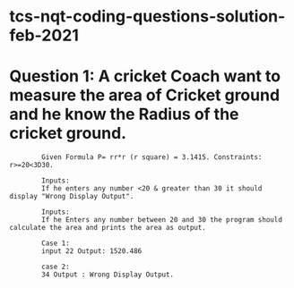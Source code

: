 # tcs-nqt-coding-questions-solution-feb-2021

# Question 1: A cricket Coach want to measure the area of Cricket ground and he know the Radius of the cricket ground.
            Given Formula P= rr*r (r square) = 3.1415. Constraints: r>=20<3D30.
            
            Inputs: 
            If he enters any number <20 & greater than 30 it should display "Wrong Display Output".
            
            Inputs: 
            If he Enters any number between 20 and 30 the program should calculate the area and prints the area as output. 
            
            Case 1: 
            input 22 Output: 1520.486 
            
            case 2: 
            34 Output : Wrong Display Output.
